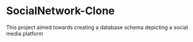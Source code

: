 # SocialNetwork-Clone

This project aimed towards creating a database schema depicting a social media platform 

